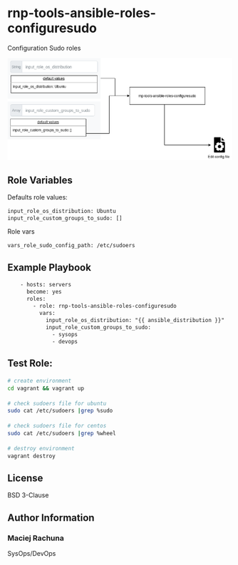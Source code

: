 rnp-tools-ansible-roles-configuresudo
=========

Configuration Sudo roles

![Overwiew](https://raw.githubusercontent.com/rachuna-net-pl/rnp-tools-ansibleroles-configuresudo/master/docs/configurationSudo.png)

Role Variables
--------------

Defaults role values:
```
input_role_os_distribution: Ubuntu
input_role_custom_groups_to_sudo: []
```

Role vars
```
vars_role_sudo_config_path: /etc/sudoers
```

Example Playbook
--------------

```
    - hosts: servers
      become: yes
      roles:
        - role: rnp-tools-ansible-roles-configuresudo
          vars:
            input_role_os_distribution: "{{ ansible_distribution }}"
            input_role_custom_groups_to_sudo:
              - sysops
              - devops
```

Test Role:
--------------
```bash
# create environment
cd vagrant && vagrant up

# check sudoers file for ubuntu
sudo cat /etc/sudoers |grep %sudo

# check sudoers file for centos
sudo cat /etc/sudoers |grep %wheel

# destroy environment
vagrant destroy
```

License
--------------

BSD 3-Clause

Author Information
--------------

### Maciej Rachuna
SysOps/DevOps